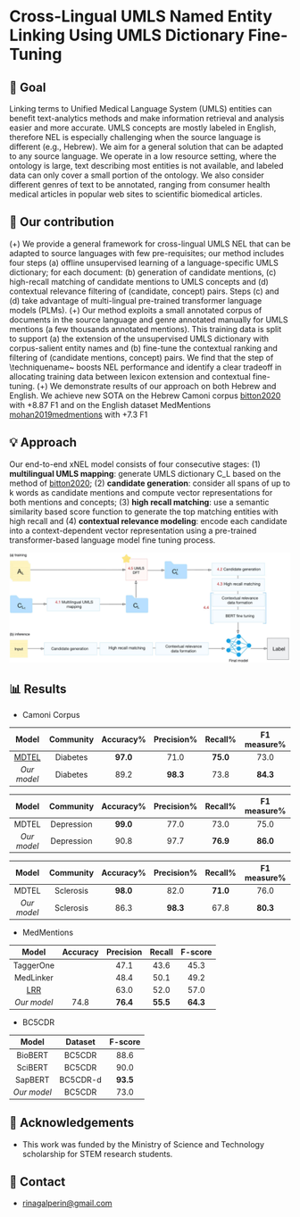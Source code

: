 # Cross-Lingual UMLS Named Entity Linking Using UMLS Dictionary Fine-Tuning

## :dart: Goal
Linking terms to Unified Medical Language System (UMLS) entities can benefit text-analytics methods and make information retrieval and analysis 
easier and more accurate. UMLS concepts are mostly labeled in English, therefore NEL is especially challenging when the source language is different (e.g., Hebrew). We aim for a general solution that can be adapted to any source language. We operate in a low resource setting, where the ontology is large, text describing most entities is not available, and labeled data can only cover a small portion of the ontology. We also consider different genres of text to be annotated, ranging from consumer health medical articles in popular web sites to scientific biomedical articles.

## :gift: Our contribution
(+) We provide a general framework for cross-lingual UMLS NEL that can be adapted to source languages with few pre-requisites; our method includes four steps (a) offline unsupervised learning of a language-specific UMLS dictionary; for each document: (b) generation of candidate mentions, (c) high-recall matching of candidate mentions to UMLS concepts and (d) contextual relevance filtering of (candidate, concept) pairs.  Steps (c) and (d) take advantage of multi-lingual pre-trained transformer language models (PLMs). (+) Our method exploits a small annotated corpus of documents in the source language and genre annotated manually for UMLS mentions (a few thousands annotated mentions).  This training data is split to support (a) the extension of the unsupervised UMLS dictionary with corpus-salient entity names and (b) fine-tune the contextual ranking and filtering of (candidate mentions, concept) pairs.  We find that the step of \techniquename~ boosts NEL performance and identify a clear tradeoff in allocating training data between lexicon extension and contextual fine-tuning.
(+) We demonstrate results of our approach on both Hebrew and English.
We achieve new SOTA on the Hebrew Camoni corpus [bitton2020](https://academic.oup.com/jamia/article/27/10/1585/5903800?login=true) with +8.87 F1 
and on the English dataset MedMentions [mohan2019medmentions](https://arxiv.org/abs/2101.10587) with +7.3 F1

## :bulb: Approach
Our end-to-end xNEL model consists of four consecutive stages: (1)  **multilingual UMLS mapping**: generate UMLS dictionary C_L based on the method of [bitton2020](https://academic.oup.com/jamia/article/27/10/1585/5903800?login=true); (2) **candidate generation**: consider all spans of up to k words as candidate mentions and compute vector representations for both mentions and concepts; (3) **high recall matching**: use a semantic similarity based score function to generate the top matching entities with high recall and (4) **contextual relevance modeling**: encode each candidate into a context-dependent vector representation using a pre-trained transformer-based language model fine tuning process. 

![Alt text](pipeline.png?raw=true "Full pipeline overview")

## :bar_chart: Results
- Camoni Corpus

|       Model                                           |   Community |  Accuracy%  | Precision% |   Recall%       |  F1 measure%    |
|:-----------------------------------------------------:|:-----------:|:-----------:|:----------:|:---------------:|:---------------:|
|  [MDTEL](https://github.com/yonatanbitton/mdtel)      |  Diabetes   |  **97.0**   |    71.0    |  **75.0**       |    73.0         |
|*Our model*                                            |  Diabetes   |    89.2     |  **98.3**  |    73.8         |    **84.3**     |


|       Model |   Community |  Accuracy%  | Precision% |   Recall%       |  F1 measure%    |
|:-----------:|:-----------:|:-----------:|:----------:|:---------------:|:---------------:|
|  MDTEL      | Depression  |  **99.0**   |   77.0     |    73.0         |    75.0         |
|*Our model*  | Depression  |   90.8      |   97.7     |  **76.9**       |    **86.0**     |


|       Model |   Community |  Accuracy%  | Precision% |   Recall%       |  F1 measure%    |
|:-----------:|:-----------:|:-----------:|:----------:|:---------------:|:---------------:|
|  MDTEL      | Sclerosis   |  **98.0**   |   82.0     |  **71.0**       |    76.0         |
|*Our model*  | Sclerosis   |   86.3      | **98.3**   |    67.8         |    **80.3**     |

- MedMentions

|           Model                                      |   Accuracy  |  Precision  |   Recall   |   F-score   |
|:----------------------------------------------------:|:-----------:|:-----------:|:----------:|:-----------:|
|      TaggerOne                                       |             |     47.1    |    43.6    |     45.3    | 
|      MedLinker                                       |             |     48.4    |    50.1    |     49.2    | 
|[LRR](https://arxiv.org/abs/2101.10587)               |             |     63.0    |    52.0    |     57.0    | 
|      *Our model*                                     |     74.8    |  **76.4**   |  **55.5**  |   **64.3**  |

- BC5CDR

|    Model      |   Dataset    |   F-score   |
|:-------------:|:------------:|:-----------:|
|    BioBERT    |     BC5CDR   |     88.6    |
|    SciBERT    |     BC5CDR   |     90.0    |
|    SapBERT    |     BC5CDR-d |  **93.5**   |
|  *Our model*  |     BC5CDR   |     73.0    |

## :high_brightness: Acknowledgements
+ This work was funded by the Ministry of Science and Technology scholarship for STEM research students.

## :email: Contact
- rinagalperin@gmail.com
